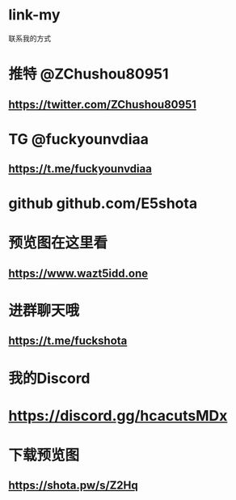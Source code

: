 # link-my
联系我的方式
# 推特 @ZChushou80951
## https://twitter.com/ZChushou80951
# TG   @fuckyounvdiaa
## https://t.me/fuckyounvdiaa
# github  github.com/E5shota
# 预览图在这里看
## https://www.wazt5idd.one
# 进群聊天哦
## https://t.me/fuckshota
# 我的Discord
# https://discord.gg/hcacutsMDx
# 下载预览图
## https://shota.pw/s/Z2Hq

